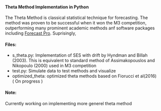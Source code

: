 #### Theta Method Implementation in Python
  The Theta Method is classical statistical technique for forecasting. The method was proven to be successful when it won the M3 competition, outperforming many prominent academic methods anf software packages including [Forecast Pro](www.forecastpro.com). 
  Suprisingly, 
  
#### Files:
  * s_theta.py: Implementation of SES with drift by Hyndman and Billah (2003). This is equivalent to standard method of Assimakopouslos and Nikopoulo (2000) used in M3 competition
  * test.py: Simulate data to test methods and visualize 
  * optimized_theta: optimized theta methods based on Fiorucci et al(2016) ( On progress )
  
#### Note:
  Currently working on implementing more generel theta method 

